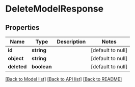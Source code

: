 # DeleteModelResponse

## Properties
Name | Type | Description | Notes
------------ | ------------- | ------------- | -------------
**id** | **string** |  | [default to null]
**object** | **string** |  | [default to null]
**deleted** | **boolean** |  | [default to null]

[[Back to Model list]](../README.md#documentation-for-models) [[Back to API list]](../README.md#documentation-for-api-endpoints) [[Back to README]](../README.md)


